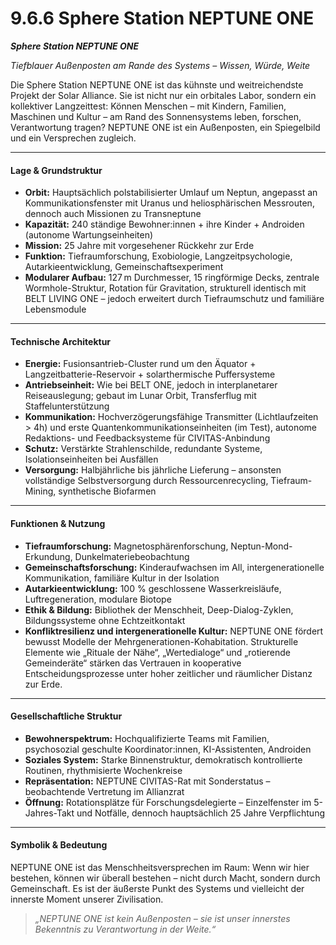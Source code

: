 # 9.6.6 Sphere Station NEPTUNE ONE

_**Sphere Station NEPTUNE ONE**_

_Tiefblauer Außenposten am Rande des Systems – Wissen, Würde, Weite_

Die Sphere Station NEPTUNE ONE ist das kühnste und weitreichendste Projekt der Solar Alliance. Sie ist nicht nur ein orbitales Labor, sondern ein kollektiver Langzeittest: Können Menschen – mit Kindern, Familien, Maschinen und Kultur – am Rand des Sonnensystems leben, forschen, Verantwortung tragen? NEPTUNE ONE ist ein Außenposten, ein Spiegelbild und ein Versprechen zugleich.

***

#### Lage & Grundstruktur

* **Orbit:** Hauptsächlich polstabilisierter Umlauf um Neptun, angepasst an Kommunikationsfenster mit Uranus und heliosphärischen Messrouten, dennoch auch Missionen zu Transneptune
* **Kapazität:** 240 ständige Bewohner:innen + ihre Kinder + Androiden (autonome Wartungseinheiten)
* **Mission:** 25 Jahre mit vorgesehener Rückkehr zur Erde
* **Funktion:** Tiefraumforschung, Exobiologie, Langzeitpsychologie, Autarkieentwicklung, Gemeinschaftsexperiment
* **Modularer Aufbau:** 127 m Durchmesser, 15 ringförmige Decks, zentrale Wormhole-Struktur, Rotation für Gravitation, strukturell identisch mit BELT LIVING ONE – jedoch erweitert durch Tiefraumschutz und familiäre Lebensmodule

***

#### Technische Architektur

* **Energie:** Fusionsantrieb-Cluster rund um den Äquator + Langzeitbatterie-Reservoir + solarthermische Puffersysteme
* **Antriebseinheit:** Wie bei BELT ONE, jedoch in interplanetarer Reiseauslegung; gebaut im Lunar Orbit, Transferflug mit Staffelunterstützung
* **Kommunikation:** Hochverzögerungsfähige Transmitter (Lichtlaufzeiten > 4h) und erste Quantenkommunikationseinheiten (im Test), autonome Redaktions- und Feedbacksysteme für CIVITAS-Anbindung
* **Schutz:** Verstärkte Strahlenschilde, redundante Systeme, Isolationseinheiten bei Ausfällen
* **Versorgung:** Halbjährliche bis jährliche Lieferung – ansonsten vollständige Selbstversorgung durch Ressourcenrecycling, Tiefraum-Mining, synthetische Biofarmen

***

#### Funktionen & Nutzung

* **Tiefraumforschung:** Magnetosphärenforschung, Neptun-Mond-Erkundung, Dunkelmateriebeobachtung
* **Gemeinschaftsforschung:** Kinderaufwachsen im All, intergenerationelle Kommunikation, familiäre Kultur in der Isolation
* **Autarkieentwicklung:** 100 % geschlossene Wasserkreisläufe, Luftregeneration, modulare Biotope
* **Ethik & Bildung:** Bibliothek der Menschheit, Deep-Dialog-Zyklen, Bildungssysteme ohne Echtzeitkontakt
* **Konfliktresilienz und intergenerationelle Kultur:** NEPTUNE ONE fördert bewusst Modelle der Mehrgenerationen-Kohabitation. Strukturelle Elemente wie „Rituale der Nähe“, „Wertedialoge“ und „rotierende Gemeinderäte“ stärken das Vertrauen in kooperative Entscheidungsprozesse unter hoher zeitlicher und räumlicher Distanz zur Erde.

***

#### Gesellschaftliche Struktur

* **Bewohnerspektrum:** Hochqualifizierte Teams mit Familien, psychosozial geschulte Koordinator:innen, KI-Assistenten, Androiden
* **Soziales System:** Starke Binnenstruktur, demokratisch kontrollierte Routinen, rhythmisierte Wochenkreise
* **Repräsentation:** NEPTUNE CIVITAS-Rat mit Sonderstatus – beobachtende Vertretung im Allianzrat
* **Öffnung:** Rotationsplätze für Forschungsdelegierte – Einzelfenster im 5-Jahres-Takt und Notfälle, dennoch hauptsächlich 25 Jahre Verpflichtung

***

#### Symbolik & Bedeutung

NEPTUNE ONE ist das Menschheitsversprechen im Raum: Wenn wir hier bestehen, können wir überall bestehen – nicht durch Macht, sondern durch Gemeinschaft. Es ist der äußerste Punkt des Systems und vielleicht der innerste Moment unserer Zivilisation.

> _„NEPTUNE ONE ist kein Außenposten – sie ist unser innerstes Bekenntnis zu Verantwortung in der Weite.“_
